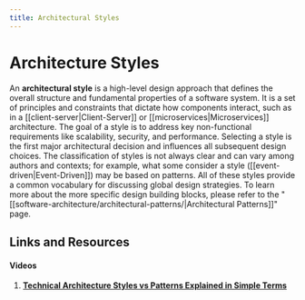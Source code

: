 ```yaml
---
title: Architectural Styles
---
```


# Architecture Styles

An **architectural style** is a high-level design approach that defines the overall structure and fundamental properties of a software system. It is a set of principles and constraints that dictate how components interact, such as in a [[client-server|Client-Server]] or [[microservices|Microservices]] architecture. The goal of a style is to address key non-functional requirements like scalability, security, and performance. Selecting a style is the first major architectural decision and influences all subsequent design choices. The classification of styles is not always clear and can vary among authors and contexts; for example, what some consider a style ([[event-driven|Event-Driven]]) may be based on patterns. All of these styles provide a common vocabulary for discussing global design strategies. To learn more about the more specific design building blocks, please refer to the "[[software-architecture/architectural-patterns/|Architectural Patterns]]" page.

## Links and Resources

#### Videos

1. **[Technical Architecture Styles vs Patterns Explained in Simple Terms](https://www.youtube.com/watch?v=5FbDO8bHEko)**
